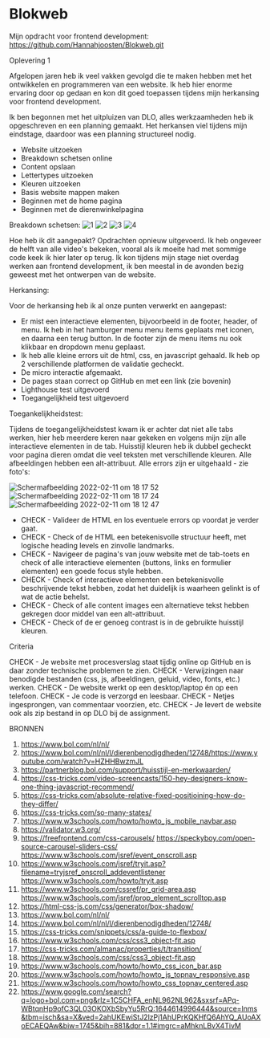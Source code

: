# Blokweb

Mijn opdracht voor frontend development: https://github.com/Hannahjoosten/Blokweb.git

Oplevering 1

Afgelopen jaren heb ik veel vakken gevolgd die te maken hebben met het ontwikkelen en programmeren van een website. Ik heb hier enorme ervaring door op gedaan en kon dit goed toepassen tijdens mijn herkansing voor frontend development. 

Ik ben begonnen met het uitpluizen van DLO, alles werkzaamheden heb ik opgeschreven en een planning gemaakt. Het herkansen viel tijdens mijn eindstage, daardoor was een planning structureel nodig. 
- Website uitzoeken
- Breakdown schetsen online 
- Content opslaan
- Lettertypes uitzoeken
- Kleuren uitzoeken
- Basis website mappen maken
- Beginnen met de home pagina 
- Beginnen met de dierenwinkelpagina

Breakdown schetsen:
![1](https://user-images.githubusercontent.com/58260711/153671241-e4d63857-a330-4a18-9dac-05268f1066fe.png)
![2](https://user-images.githubusercontent.com/58260711/153671256-de3ae2ed-266c-4bce-8012-a4074ae796fc.png)
![3](https://user-images.githubusercontent.com/58260711/153671261-ac2aeccc-3503-457f-a912-b26db0bd6ad4.png)
![4](https://user-images.githubusercontent.com/58260711/153671262-494e1e5d-adb7-451f-9be6-8b55d4476123.png)

Hoe heb ik dit aangepakt? 
Opdrachten opnieuw uitgevoerd.
Ik heb ongeveer de helft van alle video's bekeken, vooral als ik moeite had met sommige code keek ik hier later op terug.
Ik kon tijdens mijn stage niet overdag werken aan frontend development, ik ben meestal in de avonden bezig geweest met het ontwerpen van de website. 

Herkansing:

Voor de herkansing heb ik al onze punten verwerkt en aangepast:
- Er mist een interactieve elementen, bijvoorbeeld in de footer, header, of menu. Ik heb in het hamburger menu menu items geplaats met iconen, en daarna een terug button. In de footer zijn de menu items nu ook klikbaar en dropdown menu geplaast.
- Ik heb alle kleine errors uit de html, css, en javascript gehaald. Ik heb op 2 verschillende platformen de validatie gecheckt. 
- De micro interactie afgemaakt.
- De pages staan correct op GitHub en met een link (zie bovenin)
- Lighthouse test uitgevoerd
- Toegangelijkheid test uitgevoerd

Toegankelijkheidstest:

Tijdens de toegangelijkheidstest kwam ik er achter dat niet alle tabs werken, hier heb meerdere keren naar gekeken en volgens mijn zijn alle interactieve elementen in de tab. Huisstijl kleuren heb ik dubbel gecheckt voor pagina dieren omdat die veel teksten met verschillende kleuren. Alle afbeeldingen hebben een alt-attribuut. Alle errors zijn er uitgehaald - zie foto's:

![Schermafbeelding 2022-02-11 om 18 17 52](https://user-images.githubusercontent.com/58260711/153667767-cd2fb92e-61ae-4a84-b0c2-7e2818b4ab4d.png)
![Schermafbeelding 2022-02-11 om 18 17 24](https://user-images.githubusercontent.com/58260711/153667770-75b475d5-9d00-4074-9412-df153a9624d2.png)
![Schermafbeelding 2022-02-11 om 18 12 47](https://user-images.githubusercontent.com/58260711/153672405-51ec206a-e9e9-4599-8dc2-ec899cc56d5a.png)

- CHECK - Valideer de HTML en los eventuele errors op voordat je verder gaat.
- CHECK - Check of de HTML een betekenisvolle structuur heeft, met logische heading levels en zinvolle landmarks.
- CHECK - Navigeer de pagina's van jouw website met de tab-toets en check of alle interactieve elementen (buttons, links en formulier elementen) een goede focus style hebben. 
- CHECK - Check of interactieve elementen een betekenisvolle beschrijvende tekst hebben, zodat het duidelijk is waarheen gelinkt is of wat de actie behelst.
- CHECK - Check of alle content images een alternatieve tekst hebben gekregen door middel van een alt-attribuut.
- CHECK - Check of de er genoeg contrast is in de gebruikte huisstijl kleuren.

Criteria

CHECK - Je website met procesverslag staat tijdig online op GitHub en is daar zonder technische problemen te zien. 
CHECK - Verwijzingen naar benodigde bestanden (css, js, afbeeldingen, geluid, video, fonts, etc.) werken.
CHECK - De website werkt op een desktop/laptop én op een telefoon.
CHECK - Je code is verzorgd en leesbaar.
CHECK - Netjes ingesprongen, van commentaar voorzien, etc.
CHECK - Je levert de website ook als zip bestand in op DLO bij de assignment.

BRONNEN

1. https://www.bol.com/nl/nl/
2. https://www.bol.com/nl/nl/l/dierenbenodigdheden/12748/https://www.youtube.com/watch?v=HZHHBwzmJL
3. https://partnerblog.bol.com/support/huisstijl-en-merkwaarden/
4. https://css-tricks.com/video-screencasts/150-hey-designers-know-one-thing-javascript-recommend/
5. https://css-tricks.com/absolute-relative-fixed-positioining-how-do-they-differ/
6. https://css-tricks.com/so-many-states/
7. https://www.w3schools.com/howto/howto_js_mobile_navbar.asp
8. https://validator.w3.org/
9. https://freefrontend.com/css-carousels/ https://speckyboy.com/open-source-carousel-sliders-css/ https://www.w3schools.com/jsref/event_onscroll.asp
10. https://www.w3schools.com/jsref/tryit.asp?filename=tryjsref_onscroll_addeventlistener https://www.w3schools.com/howto/tryit.asp
11. https://www.w3schools.com/cssref/pr_grid-area.asp https://www.w3schools.com/jsref/prop_element_scrolltop.asp
12. https://html-css-js.com/css/generator/box-shadow/
13. https://www.bol.com/nl/nl/
14. https://www.bol.com/nl/nl/l/dierenbenodigdheden/12748/
15. https://css-tricks.com/snippets/css/a-guide-to-flexbox/
16. https://www.w3schools.com/css/css3_object-fit.asp
17. https://css-tricks.com/almanac/properties/t/transition/
18. https://www.w3schools.com/css/css3_object-fit.asp
19. https://www.w3schools.com/howto/howto_css_icon_bar.asp
20. https://www.w3schools.com/howto/howto_js_topnav_responsive.asp
21. https://www.w3schools.com/howto/howto_css_topnav_centered.asp
22. https://www.google.com/search?q=logo+bol.com+png&rlz=1C5CHFA_enNL962NL962&sxsrf=APq-WBtqnHp9ofC3QL03OKOXbSbyYu5RrQ:1644614996444&source=lnms&tbm=isch&sa=X&ved=2ahUKEwiStJ2lzPj1AhUPrKQKHfQ6AhYQ_AUoAXoECAEQAw&biw=1745&bih=881&dpr=1.1#imgrc=aMhknLBvX4TivM



